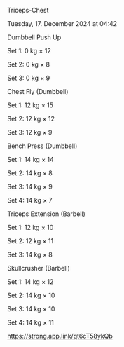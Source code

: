 Triceps-Chest

Tuesday, 17. December 2024 at 04:42

Dumbbell Push Up

Set 1: 0 kg × 12

Set 2: 0 kg × 8

Set 3: 0 kg × 9

Chest Fly (Dumbbell)

Set 1: 12 kg × 15

Set 2: 12 kg × 12

Set 3: 12 kg × 9

Bench Press (Dumbbell)

Set 1: 14 kg × 14

Set 2: 14 kg × 8

Set 3: 14 kg × 9

Set 4: 14 kg × 7

Triceps Extension (Barbell)

Set 1: 12 kg × 10

Set 2: 12 kg × 11

Set 3: 14 kg × 8

Skullcrusher (Barbell)

Set 1: 14 kg × 12

Set 2: 14 kg × 10

Set 3: 14 kg × 10

Set 4: 14 kg × 11

 <https://strong.app.link/qt6cT58ykQb>
